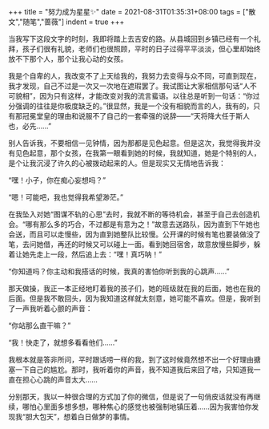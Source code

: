 +++
title = "努力成为星星✨"
date = 2021-08-31T01:35:31+08:00
tags = ["散文","随笔","蔷薇"]
indent = true
+++

当我写下这段文字的时刻，我即将踏上去吉安的路。从县城回到乡镇已经有一个礼拜，孩子们很有礼貌，老师们也很照顾，平时的日子过得平平淡淡，但心里却始终放不下那个人，那个让我心动的女孩。

我是个自卑的人，我改变不了上天给我的，我努力去变得与众不同，可直到现在，我才发现，自己不过是一次又一次地在遮瑕罢了。我试图让大家相信那句话“人不可貌相”，因为只有这样，才能改变对我的流言蜚语。以往总是听到一句话：“你过分强调的往往是你极度缺乏的。”很显然，我是一个没有相貌而言的人，我有的，只有那冠冕堂皇的理由和说服不了自己的一套牵强的说辞——“天将降大任于斯人也，必先……”

别人告诉我，不要相信一见钟情，因为那都是见色起意。但是这次，我觉得我并没有见色起意，那个女孩，在我第一眼看到她的时候，我就知道，她是个特别的人，是个让我沉浸了许久的心被拨动起来的人。但是现实又无情地告诉我：

“嘿！小子，你在痴心妄想吗？”

“嗯！可能吧，我也觉得我希望渺茫。”

在我坠入对她“图谋不轨的心思”去时，我就不断的等待机会，甚至于自己去创造机会。“哪有那么多的巧合，不过都是有意为之！”故意去送路队，因为直到下午她也会送，而且可以走慢些，因为直到她整队比较慢。公开课的时候有笔也要装做没了笔，去问她借，再还的时候又可以碰上一面。看到她回宿舍，故意放慢些脚步，躲着让她先走上一段，然后追上去：“嘿！真巧呐！”

“你知道吗？你主动和我搭话的时候，我真的害怕你听到我的心跳声……”

那天做操，我正一本正经地盯着我的孩子们，她的班级就在我的后面，她也在我的后面。但是我不敢回头，因为我知道这样就太刻意，她可能不喜欢。但是，我听到了一声我听着心颤的声音：

“你站那么直干嘛？”

“我！快走了，就想多看看他们……”

我根本就是答非所问，平时跟话唠一样的我，到了这时候竟然想不出一个好理由搪塞一下自己的尴尬。那时，我听着你的声音，我不知道我后来回了啥，只知道我一直在担心心跳的声音太大……

分别那天，我以一种很合理的方式加了你的微信，但是说了一句俏皮话就没有再继续，哪怕心里面多想多想，哪种焦心的感觉也被强制地镇压着……因为我害怕你发现我“胆大包天”，想着白日做梦的事情。

